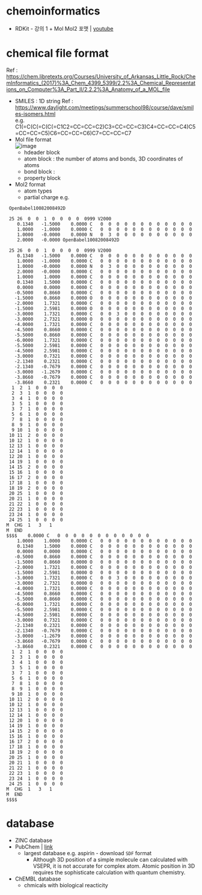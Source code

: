 # chemoinformatics
- RDKit - 강의 1 + Mol Mol2 포맷 | [youtube](https://www.youtube.com/watch?v=sxj56IQqhqM&list=PL30UV7ug7LwJYQgSp4THPjlb-9XAV4DCe&ab_channel=Prof.J.Lee)
# chemical file format
Ref : https://chem.libretexts.org/Courses/University_of_Arkansas_Little_Rock/ChemInformatics_(2017)%3A_Chem_4399_5399/2.2%3A_Chemical_Representations_on_Computer%3A_Part_II/2.2.2%3A_Anatomy_of_a_MOL_file  
- SMILES : 1D string
  Ref : https://www.daylight.com/meetings/summerschool98/course/dave/smiles-isomers.html  
  e.g.   C1(=C(C(=C(C(=C1C2=CC=CC=C2)C3=CC=CC=C3)C4=CC=CC=C4)C5=CC=CC=C5)C6=CC=CC=C6)C7=CC=CC=C7
- Mol file format  
  ![image](https://user-images.githubusercontent.com/48517782/142718373-2383e7db-8fdf-42df-8ada-8fec07e59e40.png)
  - hdeader block
  - atom block : the number of atoms and bonds, 3D coordinates of atoms
  - bond block : 
  - property block
- Mol2 format
  - atom types
  - partial charge
e.g.
```
 OpenBabel10082008492D

 25 26  0  0  1  0  0  0  0  0999 V2000
    0.1340   -1.5000    0.0000 C   0  0  0  0  0  0  0  0  0  0  0  0
    1.0000   -1.0000    0.0000 C   0  0  0  0  0  0  0  0  0  0  0  0
    1.0000   -0.0000    0.0000 N   0  3  0  0  0  0  0  0  0  0  0  0
    2.0000   -0.0000 OpenBabel10082008492D

 25 26  0  0  1  0  0  0  0  0999 V2000
    0.1340   -1.5000    0.0000 C   0  0  0  0  0  0  0  0  0  0  0  0
    1.0000   -1.0000    0.0000 C   0  0  0  0  0  0  0  0  0  0  0  0
    1.0000   -0.0000    0.0000 N   0  3  0  0  0  0  0  0  0  0  0  0
    2.0000   -0.0000    0.0000 C   0  0  0  0  0  0  0  0  0  0  0  0
    1.0000    1.0000    0.0000 C   0  0  0  0  0  0  0  0  0  0  0  0
    0.1340    1.5000    0.0000 C   0  0  0  0  0  0  0  0  0  0  0  0
    0.0000    0.0000    0.0000 C   0  0  0  0  0  0  0  0  0  0  0  0
   -0.5000    0.8660    0.0000 C   0  0  0  0  0  0  0  0  0  0  0  0
   -1.5000    0.8660    0.0000 O   0  0  0  0  0  0  0  0  0  0  0  0
   -2.0000    1.7321    0.0000 C   0  0  0  0  0  0  0  0  0  0  0  0
   -1.5000    2.5981    0.0000 O   0  0  0  0  0  0  0  0  0  0  0  0
   -3.0000    1.7321    0.0000 C   0  0  3  0  0  0  0  0  0  0  0  0
   -3.0000    2.7321    0.0000 O   0  0  0  0  0  0  0  0  0  0  0  0
   -4.0000    1.7321    0.0000 C   0  0  0  0  0  0  0  0  0  0  0  0
   -4.5000    0.8660    0.0000 C   0  0  0  0  0  0  0  0  0  0  0  0
   -5.5000    0.8660    0.0000 C   0  0  0  0  0  0  0  0  0  0  0  0
   -6.0000    1.7321    0.0000 C   0  0  0  0  0  0  0  0  0  0  0  0
   -5.5000    2.5981    0.0000 C   0  0  0  0  0  0  0  0  0  0  0  0
   -4.5000    2.5981    0.0000 C   0  0  0  0  0  0  0  0  0  0  0  0
   -3.0000    0.7321    0.0000 C   0  0  0  0  0  0  0  0  0  0  0  0
   -2.1340    0.2321    0.0000 C   0  0  0  0  0  0  0  0  0  0  0  0
   -2.1340   -0.7679    0.0000 C   0  0  0  0  0  0  0  0  0  0  0  0
   -3.0000   -1.2679    0.0000 C   0  0  0  0  0  0  0  0  0  0  0  0
   -3.8660   -0.7679    0.0000 C   0  0  0  0  0  0  0  0  0  0  0  0
   -3.8660    0.2321    0.0000 C   0  0  0  0  0  0  0  0  0  0  0  0
  1  2  1  0  0  0  0
  2  3  1  0  0  0  0
  3  4  1  0  0  0  0
  3  5  1  0  0  0  0
  3  7  1  0  0  0  0
  5  6  1  0  0  0  0
  7  8  1  0  0  0  0
  8  9  1  0  0  0  0
  9 10  1  0  0  0  0
 10 11  2  0  0  0  0
 10 12  1  0  0  0  0
 12 13  1  0  0  0  0
 12 14  1  0  0  0  0
 12 20  1  0  0  0  0
 14 19  1  0  0  0  0
 14 15  2  0  0  0  0
 15 16  1  0  0  0  0
 16 17  2  0  0  0  0
 17 18  1  0  0  0  0
 18 19  2  0  0  0  0
 20 25  1  0  0  0  0
 20 21  1  0  0  0  0
 21 22  1  0  0  0  0
 22 23  1  0  0  0  0
 23 24  1  0  0  0  0
 24 25  1  0  0  0  0
M  CHG  1   3   1
M  END
$$$$    0.0000 C   0  0  0  0  0  0  0  0  0  0  0  0
    1.0000    1.0000    0.0000 C   0  0  0  0  0  0  0  0  0  0  0  0
    0.1340    1.5000    0.0000 C   0  0  0  0  0  0  0  0  0  0  0  0
    0.0000    0.0000    0.0000 C   0  0  0  0  0  0  0  0  0  0  0  0
   -0.5000    0.8660    0.0000 C   0  0  0  0  0  0  0  0  0  0  0  0
   -1.5000    0.8660    0.0000 O   0  0  0  0  0  0  0  0  0  0  0  0
   -2.0000    1.7321    0.0000 C   0  0  0  0  0  0  0  0  0  0  0  0
   -1.5000    2.5981    0.0000 O   0  0  0  0  0  0  0  0  0  0  0  0
   -3.0000    1.7321    0.0000 C   0  0  3  0  0  0  0  0  0  0  0  0
   -3.0000    2.7321    0.0000 O   0  0  0  0  0  0  0  0  0  0  0  0
   -4.0000    1.7321    0.0000 C   0  0  0  0  0  0  0  0  0  0  0  0
   -4.5000    0.8660    0.0000 C   0  0  0  0  0  0  0  0  0  0  0  0
   -5.5000    0.8660    0.0000 C   0  0  0  0  0  0  0  0  0  0  0  0
   -6.0000    1.7321    0.0000 C   0  0  0  0  0  0  0  0  0  0  0  0
   -5.5000    2.5981    0.0000 C   0  0  0  0  0  0  0  0  0  0  0  0
   -4.5000    2.5981    0.0000 C   0  0  0  0  0  0  0  0  0  0  0  0
   -3.0000    0.7321    0.0000 C   0  0  0  0  0  0  0  0  0  0  0  0
   -2.1340    0.2321    0.0000 C   0  0  0  0  0  0  0  0  0  0  0  0
   -2.1340   -0.7679    0.0000 C   0  0  0  0  0  0  0  0  0  0  0  0
   -3.0000   -1.2679    0.0000 C   0  0  0  0  0  0  0  0  0  0  0  0
   -3.8660   -0.7679    0.0000 C   0  0  0  0  0  0  0  0  0  0  0  0
   -3.8660    0.2321    0.0000 C   0  0  0  0  0  0  0  0  0  0  0  0
  1  2  1  0  0  0  0
  2  3  1  0  0  0  0
  3  4  1  0  0  0  0
  3  5  1  0  0  0  0
  3  7  1  0  0  0  0
  5  6  1  0  0  0  0
  7  8  1  0  0  0  0
  8  9  1  0  0  0  0
  9 10  1  0  0  0  0
 10 11  2  0  0  0  0
 10 12  1  0  0  0  0
 12 13  1  0  0  0  0
 12 14  1  0  0  0  0
 12 20  1  0  0  0  0
 14 19  1  0  0  0  0
 14 15  2  0  0  0  0
 15 16  1  0  0  0  0
 16 17  2  0  0  0  0
 17 18  1  0  0  0  0
 18 19  2  0  0  0  0
 20 25  1  0  0  0  0
 20 21  1  0  0  0  0
 21 22  1  0  0  0  0
 22 23  1  0  0  0  0
 23 24  1  0  0  0  0
 24 25  1  0  0  0  0
M  CHG  1   3   1
M  END
$$$$
```
# database
- ZINC database
- PubChem | [link](https://pubchem.ncbi.nlm.nih.gov/) 
  - largest database 
  e.g. aspirin - download `SDF` format
    - Although 3D position of a simple molecule can calculated with VSEPR, it is not accurate for complex atom. Atomic position in 3D requires the sophisticate calculation with quantum chemistry.
- ChEMBL database  
  - chmicals with biological reacticity
